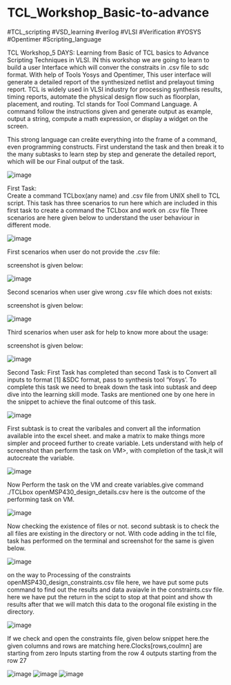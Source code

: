 # TCL_Workshop_Basic-to-advance
#TCL_scripting #VSD_learning #verilog #VLSI #Verification #YOSYS #Opentimer #Scripting_language

TCL Workshop_5 DAYS: Learning from  Basic of TCL basics to Advance Scripting Techniques in VLSI. IN this workshop we are going to learn to build a user Interface which will conver the constraits in .csv file to sdc format. With help of Tools Yosys and Opentimer, This user interface will generate a detailed report of the synthesized netlist and prelayout timing report.
TCL is widely used in VLSI industry for processing synthesis results, timing reports, automate the physical design flow such as floorplan, placement, and routing. 
Tcl stands for Tool Command Language. A command follow the instructions given and generate output as example, output a string, compute a math expression, or display a widget on the screen.

This strong language can creäte everything into the frame of a command, even programming constructs.
First understand the task and then break it to the many subtasks to learn step by step and generate the detailed report, which will be our Final output of the task. 

![image](https://github.com/Reshusaini/TCL_Workshop_Basic-to-advance/assets/111287601/daeeb09f-1bcc-43b7-bfbb-ece2eb4332a3)

First Task:  
Create a command TCLbox(any name) and .csv file from UNIX shell to TCL script. 
This task has three scenarios to run here which are included in this first task to create a command the TCLbox and work on .csv file
Three scenarios are here given below to understand the user behaviour in different mode.

![image](https://github.com/Reshusaini/TCL_Workshop_Basic-to-advance/assets/111287601/69e780c4-59f9-48c9-8391-603631d3a4c3)

First scenarios when user do not provide the .csv file:

screenshot is given below:

![image](https://github.com/Reshusaini/TCL_Workshop_Basic-to-advance/assets/111287601/42f1aadd-1cd2-414b-9d40-2c0a2c644cd6)

Second scenarios when user give wrong  .csv file which does not exists:

screenshot is given below:

![image](https://github.com/Reshusaini/TCL_Workshop_Basic-to-advance/assets/111287601/2e28991f-e645-4e3c-96ce-23236d3e2daa)

Third scenarios when user ask for help to know more about the usage:

screenshot is given below:

![image](https://github.com/Reshusaini/TCL_Workshop_Basic-to-advance/assets/111287601/f2af7b74-80bc-4428-89d4-663d9ad5be58)

Second Task:
First Task has completed than second Task is to Convert all inputs to format [1] &SDC format, pass to synthesis tool ‘Yosys’. To complete this task we need to break down the task into subtask and deep dive into the learning skill mode.  Tasks are mentioned one by one here in the snippet to achieve the final outcome of this task.

![image](https://github.com/Reshusaini/TCL_Workshop_Basic-to-advance/assets/111287601/68c95ac5-a03c-42b2-9cda-5f978c3b8f31)

First subtask is to creat the varibales and convert all the information available into the excel sheet. and make a matrix to make things more simpler and proceed further to create variable. 
Lets understand with help of screenshot than perform the task on VM>, with completion of the task,it will autocreate the variable. 

![image](https://github.com/Reshusaini/TCL_Workshop_Basic-to-advance/assets/111287601/27004ff0-361f-46b0-8097-7a4e408c20f3)

Now Perform the task on the VM and create variables.give command ./TCLbox openMSP430_design_details.csv
here is the outcome of the  performing task on VM.

![image](https://github.com/Reshusaini/TCL_Workshop_Basic-to-advance/assets/111287601/5eb76eab-33fc-488b-a7e6-8dbca88589ca)

Now checking the existence of files or not. second subtask is to check the all files are existing in the directory or not. With code adding in the tcl file, task has performed on  the terminal and screenshot for the same is given below.

![image](https://github.com/Reshusaini/TCL_Workshop_Basic-to-advance/assets/111287601/a6843d5c-ea73-4e2f-908b-d44a29e9bb83)

on the way to Processing of the constraints openMSP430_design_constraints.csv file here, we have put some puts command to find out the results and data avaiavle in the constraints.csv file. here we have put the return in the scipt to stop at that point and show th results after that we will match this data to the orogonal file existing in the directory. 

![image](https://github.com/Reshusaini/TCL_Workshop_Basic-to-advance/assets/111287601/c7feca7c-8e83-48aa-bc51-8ada6b12a476)

If we check and open the constraints file, given below snippet here.the given columns and rows are matching here.Clocks[rows,coulmn] are starting from zero
Inputs starting from the row 4
outputs starting from the row 27

![image](https://github.com/Reshusaini/TCL_Workshop_Basic-to-advance/assets/111287601/23304ef5-9cd3-41fe-9af6-1d8c33c32b63)
![image](https://github.com/Reshusaini/TCL_Workshop_Basic-to-advance/assets/111287601/de62b37b-1e0e-4b88-913f-a7f2dc7ebfe8)
![image](https://github.com/Reshusaini/TCL_Workshop_Basic-to-advance/assets/111287601/29b0b05a-20ce-4039-a2a0-a0491dc314a1)













